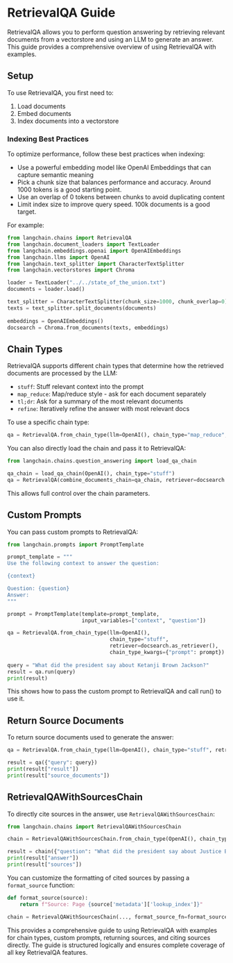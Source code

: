 
# RetrievalQA Guide

RetrievalQA allows you to perform question answering by retrieving relevant documents from a vectorstore and using an LLM to generate an answer. This guide provides a comprehensive overview of using RetrievalQA with examples.

## Setup

To use RetrievalQA, you first need to:

1. Load documents
2. Embed documents 
3. Index documents into a vectorstore

### Indexing Best Practices

To optimize performance, follow these best practices when indexing:

- Use a powerful embedding model like OpenAI Embeddings that can capture semantic meaning
- Pick a chunk size that balances performance and accuracy. Around 1000 tokens is a good starting point.
- Use an overlap of 0 tokens between chunks to avoid duplicating content
- Limit index size to improve query speed. 100k documents is a good target.

For example:

```python
from langchain.chains import RetrievalQA
from langchain.document_loaders import TextLoader
from langchain.embeddings.openai import OpenAIEmbeddings  
from langchain.llms import OpenAI
from langchain.text_splitter import CharacterTextSplitter
from langchain.vectorstores import Chroma

loader = TextLoader("../../state_of_the_union.txt")
documents = loader.load()

text_splitter = CharacterTextSplitter(chunk_size=1000, chunk_overlap=0)
texts = text_splitter.split_documents(documents)
  
embeddings = OpenAIEmbeddings() 
docsearch = Chroma.from_documents(texts, embeddings)
```

## Chain Types

RetrievalQA supports different chain types that determine how the retrieved documents are processed by the LLM:

- `stuff`: Stuff relevant context into the prompt
- `map_reduce`: Map/reduce style - ask for each document separately  
- `tl;dr`: Ask for a summary of the most relevant documents
- `refine`: Iteratively refine the answer with most relevant docs

To use a specific chain type:

```python  
qa = RetrievalQA.from_chain_type(llm=OpenAI(), chain_type="map_reduce", retriever=docsearch.as_retriever())
```

You can also directly load the chain and pass it to RetrievalQA:

```python
from langchain.chains.question_answering import load_qa_chain

qa_chain = load_qa_chain(OpenAI(), chain_type="stuff")
qa = RetrievalQA(combine_documents_chain=qa_chain, retriever=docsearch.as_retriever())
```

This allows full control over the chain parameters.

## Custom Prompts

You can pass custom prompts to RetrievalQA:

```python
from langchain.prompts import PromptTemplate

prompt_template = """
Use the following context to answer the question:

{context}

Question: {question}
Answer:
"""

prompt = PromptTemplate(template=prompt_template,
                        input_variables=["context", "question"])

qa = RetrievalQA.from_chain_type(llm=OpenAI(),
                                 chain_type="stuff",
                                 retriever=docsearch.as_retriever(),
                                 chain_type_kwargs={"prompt": prompt})
                                 
query = "What did the president say about Ketanji Brown Jackson?"
result = qa.run(query)
print(result)
```

This shows how to pass the custom prompt to RetrievalQA and call run() to use it.

## Return Source Documents

To return source documents used to generate the answer:

```python
qa = RetrievalQA.from_chain_type(llm=OpenAI(), chain_type="stuff", retriever=docsearch.as_retriever(), return_source_documents=True)

result = qa({"query": query})
print(result["result"])
print(result["source_documents"]) 
```

## RetrievalQAWithSourcesChain

To directly cite sources in the answer, use `RetrievalQAWithSourcesChain`:

```python
from langchain.chains import RetrievalQAWithSourcesChain

chain = RetrievalQAWithSourcesChain.from_chain_type(OpenAI(), chain_type="stuff", retriever=docsearch.as_retriever())

result = chain({"question": "What did the president say about Justice Breyer?"}, return_only_outputs=True)
print(result["answer"]) 
print(result["sources"])
```

You can customize the formatting of cited sources by passing a `format_source` function:

```python
def format_source(source):
    return f"Source: Page {source['metadata']['lookup_index']}"

chain = RetrievalQAWithSourcesChain(..., format_source_fn=format_source) 
```

This provides a comprehensive guide to using RetrievalQA with examples for chain types, custom prompts, returning sources, and citing sources directly. The guide is structured logically and ensures complete coverage of all key RetrievalQA features.

